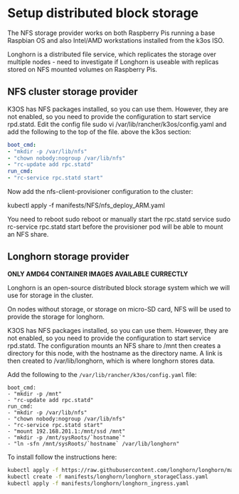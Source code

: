 # Setup distributed block storage

The NFS storage provider works on both Raspberry Pis running a base Raspbian OS and also Intel/AMD workstations installed from the k3os ISO.

Longhorn is a distributed file service, which replicates the storage over multiple nodes - need to investigate if Longhorn is useable with replicas stored on NFS mounted volumes on Raspberry Pis.

## NFS cluster storage provider

K3OS has NFS packages installed, so you can use them. However, they are not enabled, so you need to provide the configuration to start service rpd.statd. Edit the config file sudo vi /var/lib/rancher/k3os/config.yaml and add the following to the top of the file. above the k3os section:

```yaml
boot_cmd:
- "mkdir -p /var/lib/nfs"
- "chown nobody:nogroup /var/lib/nfs"
- "rc-update add rpc.statd"
run_cmd:
- "rc-service rpc.statd start"
```

Now add the nfs-client-provisioner configuration to the cluster:

kubectl apply -f manifests/NFS/nfs_deploy_ARM.yaml

You need to reboot sudo reboot or manually start the rpc.statd service sudo rc-service rpc.statd start before the provisioner pod will be able to mount an NFS share.

## Longhorn storage provider

**ONLY AMD64 CONTAINER IMAGES AVAILABLE CURRECTLY**

Longhorn is an open-source distributed block storage system which we will use for storage in the cluster.

On nodes without storage, or storage on micro-SD card, NFS will be used to provide the storage for longhorn.  

K3OS has NFS packages installed, so you can use them.  However, they are not enabled, so you need to provide the configuration to start service rpd.statd.  The configuration mounts an NFS share to /mnt then creates a directory for this node, with the hostname as the directory name.  A link is then created to /var/lib/longhorn, which is where longhorn stores data.

Add the following to the ```/var/lib/rancher/k3os/config.yaml``` file:

```text
boot_cmd:
- "mkdir -p /mnt"
- "rc-update add rpc.statd"
run_cmd:
- "mkdir -p /var/lib/nfs"
- "chown nobody:nogroup /var/lib/nfs"
- "rc-service rpc.statd start"
- "mount 192.168.201.1:/mnt/ssd /mnt"
- "mkdir -p /mnt/sysRoots/`hostname`"
- "ln -sfn /mnt/sysRoots/`hostname` /var/lib/longhorn"
```

To install follow the instructions here:

``` bash
kubectl apply -f https://raw.githubusercontent.com/longhorn/longhorn/master/deploy/longhorn.yaml
kubectl create -f manifests/longhorn/longhorn_storageClass.yaml
kubectl apply -f manifests/longhorn/longhorn_ingress.yaml
```
